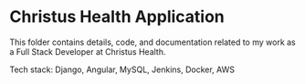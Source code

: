 # Christus Health Application

This folder contains details, code, and documentation related to my work as a Full Stack Developer at Christus Health.

Tech stack: Django, Angular, MySQL, Jenkins, Docker, AWS

